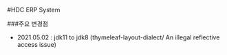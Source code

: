 #HDC ERP System


###주요 변경점
- 2021.05.02 : jdk11 to jdk8 (thymeleaf-layout-dialect/ An illegal reflective access issue)
